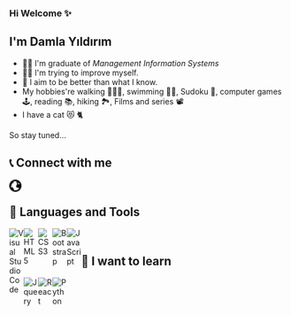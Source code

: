 ### Hi Welcome ✨

## I'm Damla Yıldırım
- 👨‍🎓 I'm graduate of <i>Management Information Systems</i>
- 👩‍💻 I'm trying to improve myself.
- 💪 I aim to be better than what I know.
- My hobbies're walking 🚶🏽‍♀️, swimming 🏊‍♀️, Sudoku 📝, computer games 🕹️, reading 📚, hiking 🏞️, Films and series 📽️
- I have a cat 😻 🐈

So stay tuned...

## 📞 Connect with me
<a href="https://kodcu.online/" target="blank"><img align="left" alt="" width="22px" src="https://raw.githubusercontent.com/iconic/open-iconic/master/svg/globe.svg" /></a>
<a href="https://www.linkedin.com/in/damla-yldrm/" target="blank"><img align="left" alt="" width="22px" src="https://cdn.jsdelivr.net/npm/simple-icons@v3/icons/linkedin.svg" /></a>
<a href="https://twitter.com/yasiyoamayildi" target="blank"><img align="left" alt="" width="22px" src="https://cdn.jsdelivr.net/npm/simple-icons@v3/icons/twitter.svg" /></a>

</br>

## 🔧 Languages and Tools

<img align="left" alt="Visual Studio Code" width="26px" src="https://cdn.jsdelivr.net/npm/simple-icons@3.0.1/icons/visualstudiocode.svg" />
<img align="left" alt="HTML5" width="26px" src="https://cdn.jsdelivr.net/npm/simple-icons@3.0.1/icons/html5.svg" />
<img align="left" alt="CSS3" width="26px" src="https://cdn.jsdelivr.net/npm/simple-icons@3.0.1/icons/css3.svg" />
<img align="left" alt="Bootstrap" width="26px" src="https://cdn.jsdelivr.net/npm/simple-icons@3.0.1/icons/bootstrap.svg" />
<img align="left" alt="JavaScript" width="26px" src="https://cdn.jsdelivr.net/npm/simple-icons@3.0.1/icons/javascript.svg" />

</br>
  
## 🔭 I want to learn
<img align="left" alt="Jquery" width="26px" src="https://cdn.jsdelivr.net/npm/simple-icons@3.0.1/icons/jquery.svg" />

<img align="left" alt="React" width="26px" src="https://cdn.jsdelivr.net/npm/simple-icons@3.0.1/icons/react.svg" />

<img align="left" alt="Python" width="26px" src="https://cdn.jsdelivr.net/npm/simple-icons@3.0.1/icons/python.svg" />


<!--
**damla-yildirim/damla-yildirim** is a ✨ _special_ ✨ repository because its `README.md` (this file) appears on your GitHub profile.

Here are some ideas to get you started:

- 🔭 I’m currently working on ...
- 🌱 I’m currently learning ...
- 👯 I’m looking to collaborate on ...
- 🤔 I’m looking for help with ...
- 💬 Ask me about ...
- 📫 How to reach me: ...
- 😄 Pronouns: ...
- ⚡ Fun fact: ...
-->
